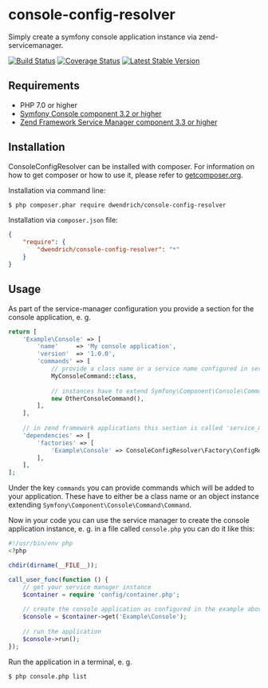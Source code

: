 # console-config-resolver
Simply create a symfony console application instance via zend-servicemanager.

[![Build Status](https://travis-ci.org/dwendrich/console-config-resolver.svg?branch=master)](https://travis-ci.org/dwendrich/console-config-resolver)
[![Coverage Status](https://img.shields.io/codecov/c/github/dwendrich/console-config-resolver.svg)](https://codecov.io/gh/dwendrich/console-config-resolver)
[![Latest Stable Version](http://img.shields.io/packagist/v/dwendrich/console-config-resolver.svg?style=flat)](https://packagist.org/packages/dwendrich/console-config-resolver)

## Requirements
* PHP 7.0 or higher
* [Symfony Console component 3.2 or higher](https://github.com/symfony/console)
* [Zend Framework Service Manager component 3.3 or higher](https://github.com/zendframework/zend-servicemanager)

## Installation
ConsoleConfigResolver can be installed with composer. For information on how to get composer or how to use it, please refer to
[getcomposer.org](http://getcomposer.org).

Installation via command line:
```sh
$ php composer.phar require dwendrich/console-config-resolver
```

Installation via `composer.json` file:
```json
{
    "require": {
        "dwendrich/console-config-resolver": "*"
    }
}
```

## Usage
As part of the service-manager configuration you provide a section for the console application, e. g.
```php
return [
    'Example\Console' => [
        'name'     => 'My console application',
        'version'  => '1.0.0',
        'commands' => [
            // provide a class name or a service name configured in service manager
            MyConsoleCommand::class,
            
            // instances have to extend Symfony\Component\Console\Command\Command
            new OtherConsoleCommand(),
        ],
    ],
    
    // in zend framework applications this section is called 'service_manager'
    'dependencies' => [
        'factories' => [
            'Example\Console' => ConsoleConfigResolver\Factory\ConfigResolverFactory::class,
        ],
    ],
];
```

Under the key `commands` you can provide commands which will be added to your application. These have to either be a
class name or an object instance extending `Symfony\Component\Console\Command\Command`.

Now in your code you can use the service manager to create the console application instance, e. g. in a file called
`console.php` you can do it like this:
```php
#!/usr/bin/env php
<?php

chdir(dirname(__FILE__));

call_user_func(function () {
    // get your service manager instance
    $container = require 'config/container.php';
    
    // create the console application as configured in the example above
    $console = $container->get('Example\Console');
    
    // run the application
    $console->run();
});
```

Run the application in a terminal, e. g.
```sh
$ php console.php list
```
